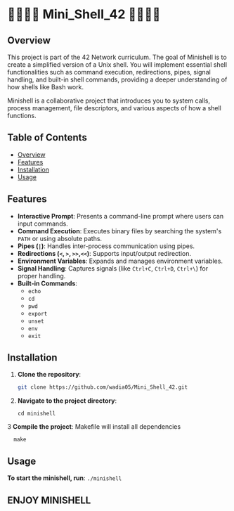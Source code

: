 # 🏴‍☠️🏴‍☠️ Mini_Shell_42 🏴‍☠️🏴‍☠️
## Overview
This project is part of the 42 Network curriculum. The goal of Minishell is to create a simplified version of a Unix shell. You will implement essential shell functionalities such as command execution, redirections, pipes, signal handling, and built-in shell commands, providing a deeper understanding of how shells like Bash work.

Minishell is a collaborative project that introduces you to system calls, process management, file descriptors, and various aspects of how a shell functions.

## Table of Contents
- [Overview](#overview)
- [Features](#features)
- [Installation](#installation)
- [Usage](#usage)

## Features

- **Interactive Prompt**: Presents a command-line prompt where users can input commands.
- **Command Execution**: Executes binary files by searching the system's `PATH` or using absolute paths.
- **Pipes (`|`)**: Handles inter-process communication using pipes.
- **Redirections (`<`, `>`, `>>`,`<<`)**: Supports input/output redirection.
- **Environment Variables**: Expands and manages environment variables.
- **Signal Handling**: Captures signals (like `Ctrl+C`, `Ctrl+D`, `Ctrl+\`) for proper handling.
- **Built-in Commands**:
  - `echo`
  - `cd`
  - `pwd`
  - `export`
  - `unset`
  - `env`
  - `exit`
  
## Installation

1. **Clone the repository**:
   ```bash
   git clone https://github.com/wadia05/Mini_Shell_42.git
   ```
2. **Navigate to the project directory**:
   ```
   cd minishell
   ```
3  **Compile the project**:
    Makefile will install all dependencies
   ```
     make
  ```
## Usage
  **To start the minishell, run**:
    ```
    ./minishell
    ```
## ENJOY MINISHELL
